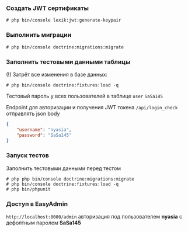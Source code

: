 ### Создать JWT сертификаты
```shell
# php bin/console lexik:jwt:generate-keypair
```
### Выполнить миграции
```shell
# php bin/console doctrine:migrations:migrate
```
### Заполнить тестовыми данными таблицы
(!) Затрёт все изменения в базе данных:
```shell
# php bin/console doctrine:fixtures:load -q
```
Тестовый пароль у всех пользователей в таблице `user` `SaSa145`

Endpoint для авторизации и получения JWT токена `/api/login_check`
отправлять json body
```json
{
    "username": "nyasia",
    "password": "SaSa145"
}
```
### Запуск тестов
Заполнить тестовыми данными перед тестом
```shell
# php php bin/console doctrine:migrations:migrate
# php bin/console doctrine:fixtures:load -q
# php bin/phpunit
```
### Доступ в EasyAdmin
`http://localhost:8000/admin` авторизация под пользователем **nyasia** c дефолтным паролем **SaSa145**

